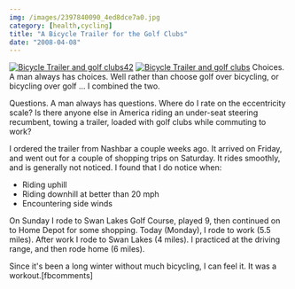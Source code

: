 ```yaml
---
img: /images/2397840090_4ed8dce7a0.jpg
category: [health,cycling]
title: "A Bicycle Trailer for the Golf Clubs"
date: "2008-04-08"
---
```


[![Bicycle Trailer and golf clubs42](/images/2397840090_4ed8dce7a0.jpg)](http://www.flickr.com/photos/duanemcguire/2397840090/ "Bicycle Trailer and golf clubs42 by Duane McGuire, on Flickr") [![Bicycle Trailer and golf clubs](/images/2397007439_62c357f315.jpg)](http://www.flickr.com/photos/duanemcguire/2397007439/ "Bicycle Trailer and golf clubs by Duane McGuire, on Flickr") Choices. A man always has choices. Well rather than choose golf over bicycling, or bicycling over golf ... I combined the two.

Questions. A man always has questions. Where do I rate on the eccentricity scale? Is there anyone else in America riding an under-seat steering recumbent, towing a trailer, loaded with golf clubs while commuting to work?

I ordered the trailer from Nashbar a couple weeks ago. It arrived on Friday, and went out for a couple of shopping trips on Saturday. It rides smoothly, and is generally not noticed. I found that I do notice when:

- Riding uphill
- Riding downhill at better than 20 mph
- Encountering side winds

On Sunday I rode to Swan Lakes Golf Course, played 9, then continued on to Home Depot for some shopping. Today (Monday), I rode to work (5.5 miles). After work I rode to Swan Lakes (4 miles). I practiced at the driving range, and then rode home (6 miles).

Since it's been a long winter without much bicycling, I can feel it. It was a workout.\[fbcomments\]
